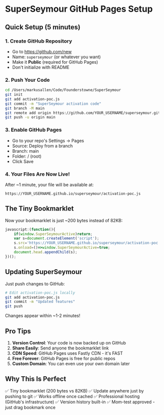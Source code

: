 # SuperSeymour GitHub Pages Setup

## Quick Setup (5 minutes)

### 1. Create GitHub Repository
- Go to https://github.com/new
- Name: `superseymour` (or whatever you want)
- Make it **Public** (required for GitHub Pages)
- Don't initialize with README

### 2. Push Your Code
```bash
cd /Users/markusallen/Code/Founderstowne/SuperSeymour
git init
git add activation-poc.js
git commit -m "SuperSeymour activation code"
git branch -M main
git remote add origin https://github.com/YOUR_USERNAME/superseymour.git
git push -u origin main
```

### 3. Enable GitHub Pages
- Go to your repo's Settings → Pages
- Source: Deploy from a branch
- Branch: main
- Folder: / (root)
- Click Save

### 4. Your Files Are Now Live!
After ~1 minute, your file will be available at:
```
https://YOUR_USERNAME.github.io/superseymour/activation-poc.js
```

## The Tiny Bookmarklet

Now your bookmarklet is just ~200 bytes instead of 82KB:

```javascript
javascript:(function(){
    if(window.SuperSeymourActive)return;
    var s=document.createElement('script');
    s.src='https://YOUR_USERNAME.github.io/superseymour/activation-poc.js?v='+Date.now();
    s.onload=()=>window.SuperSeymourActive=true;
    document.head.appendChild(s);
})();
```

## Updating SuperSeymour

Just push changes to GitHub:
```bash
# Edit activation-poc.js locally
git add activation-poc.js
git commit -m "Updated features"
git push
```

Changes appear within ~1-2 minutes!

## Pro Tips

1. **Version Control**: Your code is now backed up on GitHub
2. **Share Easily**: Send anyone the bookmarklet link
3. **CDN Speed**: GitHub Pages uses Fastly CDN - it's FAST
4. **Free Forever**: GitHub Pages is free for public repos
5. **Custom Domain**: You can even use your own domain later

## Why This Is Perfect

✅ Tiny bookmarklet (200 bytes vs 82KB)
✅ Update anywhere just by pushing to git
✅ Works offline once cached
✅ Professional hosting (GitHub's infrastructure)
✅ Version history built-in
✅ Mom-test approved - just drag bookmark once